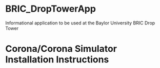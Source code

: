 # BRIC_DropTowerApp
Informational application to be used at the Baylor University BRIC Drop Tower

# Corona/Corona Simulator Installation Instructions




